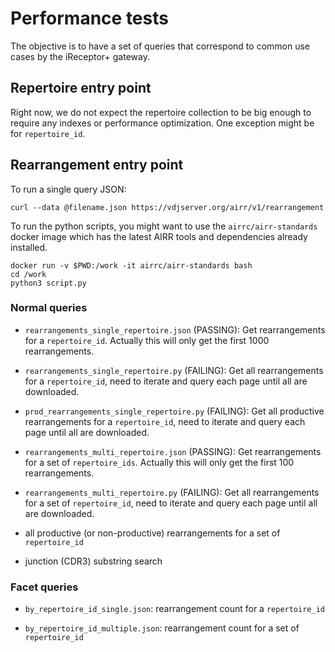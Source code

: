 # Performance tests

The objective is to have a set of queries that correspond to common use
cases by the iReceptor+ gateway.

## Repertoire entry point

Right now, we do not expect the repertoire collection to be big enough
to require any indexes or performance optimization. One exception might
be for `repertoire_id`.

## Rearrangement entry point

To run a single query JSON:

```
curl --data @filename.json https://vdjserver.org/airr/v1/rearrangement
```

To run the python scripts, you might want to use the `airrc/airr-standards` docker image which has the latest AIRR tools and dependencies already installed.

```
docker run -v $PWD:/work -it airrc/airr-standards bash
cd /work
python3 script.py
```

### Normal queries

* `rearrangements_single_repertoire.json` (PASSING): Get rearrangements for a `repertoire_id`. Actually this will only get the first 1000 rearrangements.

* `rearrangements_single_repertoire.py` (FAILING): Get all rearrangements for a `repertoire_id`, need to iterate and query each page until all are downloaded.

* `prod_rearrangements_single_repertoire.py` (FAILING): Get all productive rearrangements for a `repertoire_id`, need to iterate and query each page until all are downloaded.

* `rearrangements_multi_repertoire.json` (PASSING): Get rearrangements for a set of `repertoire_ids`. Actually this will only get the first 100 rearrangements.

* `rearrangements_multi_repertoire.py` (FAILING): Get all rearrangements for a set of `repertoire_id`, need to iterate and query each page until all are downloaded.

* all productive (or non-productive) rearrangements for a set of `repertoire_id`

* junction (CDR3) substring search

### Facet queries

* `by_repertoire_id_single.json`: rearrangement count for a `repertoire_id`

* `by_repertoire_id_multiple.json`: rearrangement count for a set of `repertoire_id`
